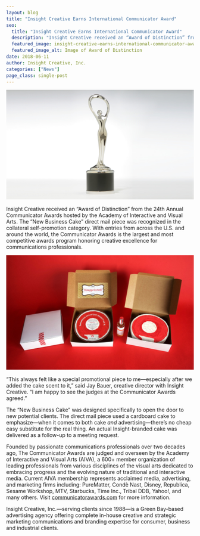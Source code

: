 ```yaml
---
layout: blog
title: "Insight Creative Earns International Communicator Award"
seo:
  title: "Insight Creative Earns International Communicator Award"
  description: "Insight Creative received an “Award of Distinction” from the 24th Annual Communicator Awards hosted by the Academy of Interactive and Visual Arts."
  featured_image: insight-creative-earns-international-communicator-award.jpg
  featured_image_alt: Image of Award of Distinction
date: 2018-06-11
author: Insight Creative, Inc.
categories: ["News"]
page_class: single-post
---
```


![Image of Award of Distinction](insight-creative-earns-international-communicator-award.jpg)

Insight Creative received an “Award of Distinction” from the 24th Annual Communicator Awards hosted by the Academy of Interactive and Visual Arts. The “New Business Cake” direct mail piece was recognized in the collateral self-promotion category. With entries from across the U.S. and around the world, the Communicator Awards is the largest and most competitive awards program honoring creative excellence for communications professionals.

![Insight New Business Cake self-promotion on display](insight-creative-earns-international-communicator-award-2.jpg)

“This always felt like a special promotional piece to me—especially after we added the cake scent to it,” said Jay Bauer, creative director with Insight Creative. “I am happy to see the judges at the Communicator Awards agreed.”

The “New Business Cake” was designed specifically to open the door to new potential clients. The direct mail piece used a cardboard cake to emphasize—when it comes to both cake _and_ advertising—there’s no cheap easy substitute for the real thing. An actual Insight-branded cake was delivered as a follow-up to a meeting request.

Founded by passionate communications professionals over two decades ago, The Communicator Awards are judged and overseen by the Academy of Interactive and Visual Arts (AIVA), a 600+ member organization of leading professionals from various disciplines of the visual arts dedicated to embracing progress and the evolving nature of traditional and interactive media. Current AIVA membership represents acclaimed media, advertising, and marketing firms including: PureMatter, Condè Nast, Disney, Republica, Sesame Workshop, MTV, Starbucks, Time Inc., Tribal DDB, Yahoo!, and many others. Visit <a href='https://www.communicatorawards.com/awards/' target='_blank' rel='noopener noreferrer'>communicatorawards.com</a> for more information.

Insight Creative, Inc.—serving clients since 1988—is a Green Bay-based advertising agency offering complete in-house creative and strategic marketing communications and branding expertise for consumer, business and industrial clients.

